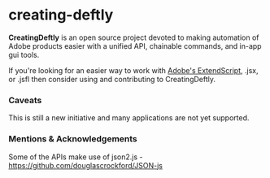 # creating-deftly

**CreatingDeftly** is an open source project devoted to making automation of Adobe products easier with a unified API, chainable commands, and in-app gui tools.

If you're looking for an easier way to work with [Adobe's ExtendScript](https://creative.adobe.com/products/estk), .jsx, or .jsfl then consider using and contributing to CreatingDeftly.

### Caveats
This is still a new initiative and many applications are not yet supported.

### Mentions & Acknowledgements

Some of the APIs make use of json2.js - https://github.com/douglascrockford/JSON-js
